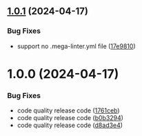 ## [1.0.1](https://github.com/biosustain/code-quality-check/compare/v1.0.0...v1.0.1) (2024-04-17)


### Bug Fixes

* support no .mega-linter.yml file ([17e9810](https://github.com/biosustain/code-quality-check/commit/17e98103950748295f915e949cfc3b112791e3a1))

# 1.0.0 (2024-04-17)


### Bug Fixes

* code quality release code ([1761ceb](https://github.com/biosustain/code-quality-check/commit/1761ceb104087e746edb5c867df3304c9f2eac20))
* code quality release code ([b0b3294](https://github.com/biosustain/code-quality-check/commit/b0b329437f943e23d7290040577f1320ffe151a7))
* code quality release code ([d8ad3e4](https://github.com/biosustain/code-quality-check/commit/d8ad3e4e41c5660fa5219a6d1da2e785305841e6))
